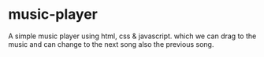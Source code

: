 # music-player
 A simple music player using html, css & javascript. which we can drag to the music and can change to the next song also the previous song.
